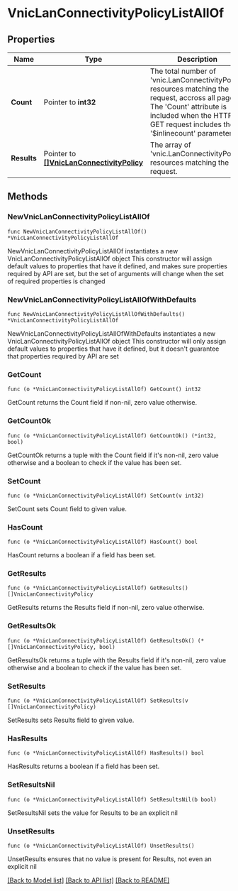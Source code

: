 # VnicLanConnectivityPolicyListAllOf

## Properties

Name | Type | Description | Notes
------------ | ------------- | ------------- | -------------
**Count** | Pointer to **int32** | The total number of &#39;vnic.LanConnectivityPolicy&#39; resources matching the request, accross all pages. The &#39;Count&#39; attribute is included when the HTTP GET request includes the &#39;$inlinecount&#39; parameter. | [optional] 
**Results** | Pointer to [**[]VnicLanConnectivityPolicy**](vnic.LanConnectivityPolicy.md) | The array of &#39;vnic.LanConnectivityPolicy&#39; resources matching the request. | [optional] 

## Methods

### NewVnicLanConnectivityPolicyListAllOf

`func NewVnicLanConnectivityPolicyListAllOf() *VnicLanConnectivityPolicyListAllOf`

NewVnicLanConnectivityPolicyListAllOf instantiates a new VnicLanConnectivityPolicyListAllOf object
This constructor will assign default values to properties that have it defined,
and makes sure properties required by API are set, but the set of arguments
will change when the set of required properties is changed

### NewVnicLanConnectivityPolicyListAllOfWithDefaults

`func NewVnicLanConnectivityPolicyListAllOfWithDefaults() *VnicLanConnectivityPolicyListAllOf`

NewVnicLanConnectivityPolicyListAllOfWithDefaults instantiates a new VnicLanConnectivityPolicyListAllOf object
This constructor will only assign default values to properties that have it defined,
but it doesn't guarantee that properties required by API are set

### GetCount

`func (o *VnicLanConnectivityPolicyListAllOf) GetCount() int32`

GetCount returns the Count field if non-nil, zero value otherwise.

### GetCountOk

`func (o *VnicLanConnectivityPolicyListAllOf) GetCountOk() (*int32, bool)`

GetCountOk returns a tuple with the Count field if it's non-nil, zero value otherwise
and a boolean to check if the value has been set.

### SetCount

`func (o *VnicLanConnectivityPolicyListAllOf) SetCount(v int32)`

SetCount sets Count field to given value.

### HasCount

`func (o *VnicLanConnectivityPolicyListAllOf) HasCount() bool`

HasCount returns a boolean if a field has been set.

### GetResults

`func (o *VnicLanConnectivityPolicyListAllOf) GetResults() []VnicLanConnectivityPolicy`

GetResults returns the Results field if non-nil, zero value otherwise.

### GetResultsOk

`func (o *VnicLanConnectivityPolicyListAllOf) GetResultsOk() (*[]VnicLanConnectivityPolicy, bool)`

GetResultsOk returns a tuple with the Results field if it's non-nil, zero value otherwise
and a boolean to check if the value has been set.

### SetResults

`func (o *VnicLanConnectivityPolicyListAllOf) SetResults(v []VnicLanConnectivityPolicy)`

SetResults sets Results field to given value.

### HasResults

`func (o *VnicLanConnectivityPolicyListAllOf) HasResults() bool`

HasResults returns a boolean if a field has been set.

### SetResultsNil

`func (o *VnicLanConnectivityPolicyListAllOf) SetResultsNil(b bool)`

 SetResultsNil sets the value for Results to be an explicit nil

### UnsetResults
`func (o *VnicLanConnectivityPolicyListAllOf) UnsetResults()`

UnsetResults ensures that no value is present for Results, not even an explicit nil

[[Back to Model list]](../README.md#documentation-for-models) [[Back to API list]](../README.md#documentation-for-api-endpoints) [[Back to README]](../README.md)


